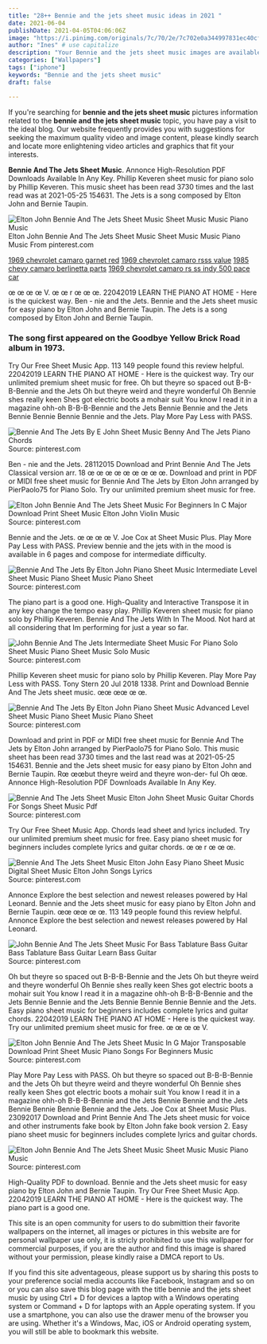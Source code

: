 ```yaml
---
title: "28++ Bennie and the jets sheet music ideas in 2021 "
date: 2021-06-04
publishDate: 2021-04-05T04:06:06Z
image: "https://i.pinimg.com/originals/7c/70/2e/7c702e0a344997831ec40cf54f1b38d1.jpg"
author: "Ines" # use capitalize
description: "Your Bennie and the jets sheet music images are available. Bennie and the jets sheet music are a topic that is being searched for and liked by netizens today. You can Download the Bennie and the jets sheet music files here. Get all free photos."
categories: ["Wallpapers"]
tags: ["iphone"]
keywords: "Bennie and the jets sheet music"
draft: false

---
```


If you're searching for **bennie and the jets sheet music** pictures information related to the **bennie and the jets sheet music** topic, you have pay a visit to the ideal  blog.  Our website frequently  provides you with  suggestions  for seeking  the maximum  quality video and image  content, please kindly search and locate more enlightening video articles and graphics  that fit your interests.

**Bennie And The Jets Sheet Music**. Annonce High-Resolution PDF Downloads Available In Any Key. Phillip Keveren sheet music for piano solo by Phillip Keveren. This music sheet has been read 3730 times and the last read was at 2021-05-25 154631. The Jets is a song composed by Elton John and Bernie Taupin.

![Elton John Bennie And The Jets Sheet Music Sheet Music Music Piano Music](https://i.pinimg.com/originals/7c/70/2e/7c702e0a344997831ec40cf54f1b38d1.jpg "Elton John Bennie And The Jets Sheet Music Sheet Music Music Piano Music")
Elton John Bennie And The Jets Sheet Music Sheet Music Music Piano Music From pinterest.com

[1969 chevrolet camaro garnet red](/1969-chevrolet-camaro-garnet-red/)
[1969 chevrolet camaro rsss value](/1969-chevrolet-camaro-rsss-value/)
[1985 chevy camaro berlinetta parts](/1985-chevy-camaro-berlinetta-parts/)
[1969 chevrolet camaro rs ss indy 500 pace car](/1969-chevrolet-camaro-rs-ss-indy-500-pace-car/)

œ œ œ œ V. œ œ r œ œ œ. 22042019 LEARN THE PIANO AT HOME - Here is the quickest way. Ben - nie and the Jets. Bennie and the Jets sheet music for easy piano by Elton John and Bernie Taupin. The Jets is a song composed by Elton John and Bernie Taupin.

### The song first appeared on the Goodbye Yellow Brick Road album in 1973.

Try Our Free Sheet Music App. 113 149 people found this review helpful. 22042019 LEARN THE PIANO AT HOME - Here is the quickest way. Try our unlimited premium sheet music for free. Oh but theyre so spaced out B-B-B-Bennie and the Jets Oh but theyre weird and theyre wonderful Oh Bennie shes really keen Shes got electric boots a mohair suit You know I read it in a magazine ohh-oh B-B-B-Bennie and the Jets Bennie Bennie and the Jets Bennie Bennie Bennie Bennie and the Jets. Play More Pay Less with PASS.


![Bennie And The Jets By E John Sheet Music Benny And The Jets Piano Chords](https://i.pinimg.com/originals/de/99/f3/de99f317ac920d3e1ce8d62739b5dca3.jpg "Bennie And The Jets By E John Sheet Music Benny And The Jets Piano Chords")
Source: pinterest.com

Ben - nie and the Jets. 28112015 Download and Print Bennie And The Jets Classical version arr. 18 œ œ œ œ œ œ œ œ œ. Download and print in PDF or MIDI free sheet music for Bennie And The Jets by Elton John arranged by PierPaolo75 for Piano Solo. Try our unlimited premium sheet music for free.

![Elton John Bennie And The Jets Sheet Music For Beginners In C Major Download Print Sheet Music Elton John Violin Music](https://i.pinimg.com/originals/70/46/d8/7046d82cf866d2b1f08cfd6210d777fd.gif "Elton John Bennie And The Jets Sheet Music For Beginners In C Major Download Print Sheet Music Elton John Violin Music")
Source: pinterest.com

Bennie and the Jets. œ œ œ œ V. Joe Cox at Sheet Music Plus. Play More Pay Less with PASS. Preview bennie and the jets with in the mood is available in 6 pages and compose for intermediate difficulty.

![Bennie And The Jets By Elton John Piano Sheet Music Intermediate Level Sheet Music Piano Sheet Music Piano Sheet](https://i.pinimg.com/736x/72/fe/71/72fe7182b63538e8018810eff71ff387.jpg "Bennie And The Jets By Elton John Piano Sheet Music Intermediate Level Sheet Music Piano Sheet Music Piano Sheet")
Source: pinterest.com

The piano part is a good one. High-Quality and Interactive Transpose it in any key change the tempo easy play. Phillip Keveren sheet music for piano solo by Phillip Keveren. Bennie And The Jets With In The Mood. Not hard at all considering that Im performing for just a year so far.

![John Bennie And The Jets Intermediate Sheet Music For Piano Solo Sheet Music Piano Sheet Music Solo Music](https://i.pinimg.com/originals/d6/74/0c/d6740cff5ebb329bed34e57fa66ca2ad.png "John Bennie And The Jets Intermediate Sheet Music For Piano Solo Sheet Music Piano Sheet Music Solo Music")
Source: pinterest.com

Phillip Keveren sheet music for piano solo by Phillip Keveren. Play More Pay Less with PASS. Tony Stern 20 Jul 2018 1338. Print and Download Bennie And The Jets sheet music. œœ œœ œ œ.

![Bennie And The Jets By Elton John Piano Sheet Music Advanced Level Sheet Music Piano Sheet Music Piano Sheet](https://i.pinimg.com/736x/3c/97/dc/3c97dc2ddd1078e4858e29261b5231f4.jpg "Bennie And The Jets By Elton John Piano Sheet Music Advanced Level Sheet Music Piano Sheet Music Piano Sheet")
Source: pinterest.com

Download and print in PDF or MIDI free sheet music for Bennie And The Jets by Elton John arranged by PierPaolo75 for Piano Solo. This music sheet has been read 3730 times and the last read was at 2021-05-25 154631. Bennie and the Jets sheet music for easy piano by Elton John and Bernie Taupin. Rœ œœbut theyre weird and theyre won-der- ful Oh œœ. Annonce High-Resolution PDF Downloads Available In Any Key.

![Bennie And The Jets Sheet Music Elton John Sheet Music Guitar Chords For Songs Sheet Music Pdf](https://i.pinimg.com/originals/34/d9/0e/34d90e6a3a6e66ef3b289fa82295624b.png "Bennie And The Jets Sheet Music Elton John Sheet Music Guitar Chords For Songs Sheet Music Pdf")
Source: pinterest.com

Try Our Free Sheet Music App. Chords lead sheet and lyrics included. Try our unlimited premium sheet music for free. Easy piano sheet music for beginners includes complete lyrics and guitar chords. œ œ r œ œ œ.

![Bennie And The Jets Sheet Music Elton John Easy Piano Sheet Music Digital Sheet Music Elton John Songs Lyrics](https://i.pinimg.com/originals/28/39/93/283993a72e09c06976aed63dfe1a1fb1.png "Bennie And The Jets Sheet Music Elton John Easy Piano Sheet Music Digital Sheet Music Elton John Songs Lyrics")
Source: pinterest.com

Annonce Explore the best selection and newest releases powered by Hal Leonard. Bennie and the Jets sheet music for easy piano by Elton John and Bernie Taupin. œœ œœ œ œ. 113 149 people found this review helpful. Annonce Explore the best selection and newest releases powered by Hal Leonard.

![John Bennie And The Jets Sheet Music For Bass Tablature Bass Guitar Bass Tablature Bass Guitar Learn Bass Guitar](https://i.pinimg.com/originals/a0/3e/10/a03e100c7ac3594e7b1e5f22fe639dcd.png "John Bennie And The Jets Sheet Music For Bass Tablature Bass Guitar Bass Tablature Bass Guitar Learn Bass Guitar")
Source: pinterest.com

Oh but theyre so spaced out B-B-B-Bennie and the Jets Oh but theyre weird and theyre wonderful Oh Bennie shes really keen Shes got electric boots a mohair suit You know I read it in a magazine ohh-oh B-B-B-Bennie and the Jets Bennie Bennie and the Jets Bennie Bennie Bennie Bennie and the Jets. Easy piano sheet music for beginners includes complete lyrics and guitar chords. 22042019 LEARN THE PIANO AT HOME - Here is the quickest way. Try our unlimited premium sheet music for free. œ œ œ œ V.

![Elton John Bennie And The Jets Sheet Music In G Major Transposable Download Print Sheet Music Piano Songs For Beginners Music](https://i.pinimg.com/originals/2a/64/41/2a6441ad53db77b7d29f00dc213f4921.gif "Elton John Bennie And The Jets Sheet Music In G Major Transposable Download Print Sheet Music Piano Songs For Beginners Music")
Source: pinterest.com

Play More Pay Less with PASS. Oh but theyre so spaced out B-B-B-Bennie and the Jets Oh but theyre weird and theyre wonderful Oh Bennie shes really keen Shes got electric boots a mohair suit You know I read it in a magazine ohh-oh B-B-B-Bennie and the Jets Bennie Bennie and the Jets Bennie Bennie Bennie Bennie and the Jets. Joe Cox at Sheet Music Plus. 23092017 Download and Print Bennie And The Jets sheet music for voice and other instruments fake book by Elton John fake book version 2. Easy piano sheet music for beginners includes complete lyrics and guitar chords.

![Elton John Bennie And The Jets Sheet Music Sheet Music Music Piano Music](https://i.pinimg.com/originals/7c/70/2e/7c702e0a344997831ec40cf54f1b38d1.jpg "Elton John Bennie And The Jets Sheet Music Sheet Music Music Piano Music")
Source: pinterest.com

High-Quality PDF to download. Bennie and the Jets sheet music for easy piano by Elton John and Bernie Taupin. Try Our Free Sheet Music App. 22042019 LEARN THE PIANO AT HOME - Here is the quickest way. The piano part is a good one.

This site is an open community for users to do submittion their favorite wallpapers on the internet, all images or pictures in this website are for personal wallpaper use only, it is stricly prohibited to use this wallpaper for commercial purposes, if you are the author and find this image is shared without your permission, please kindly raise a DMCA report to Us.

If you find this site adventageous, please support us by sharing this posts to your preference social media accounts like Facebook, Instagram and so on or you can also save this blog page with the title bennie and the jets sheet music by using Ctrl + D for devices a laptop with a Windows operating system or Command + D for laptops with an Apple operating system. If you use a smartphone, you can also use the drawer menu of the browser you are using. Whether it's a Windows, Mac, iOS or Android operating system, you will still be able to bookmark this website.
